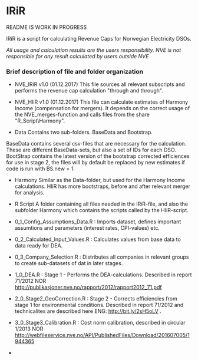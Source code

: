 
# IRiR

README IS WORK IN PROGRESS

IRiR is a script for calculating Revenue Caps for Norwegian Electricity DSOs.

_All usage and calculation results are the users responsibility. NVE is not responsible for any result calculated by users outside NVE_


### Brief description of file and folder organization

* NVE_IRiR v1.0 (01.12.2017)
 This file sources all relevant subscripts and performs the revenue cap calculation "through and through".
 
* NVE_HIiR v1.0 (01.12.2017)
 This file can calculate estimates of Harmony Income (compensation for mergers). It depends on the correct usage of the NVE_merges-function   and  calls files from the share "R_Script\Harmony".
 
* Data
 Contains two sub-folders. BaseData and Bootstrap.

 BaseData contains several csv-files that are necessary for the calculation. These are different BaseData-sets, but also a set of IDs for each  DSO. BootStrap contains the latest version of the bootstrap corrected efficiences for use in stage 2, the files will by default be replaced   by  new estimates if code is run with BS.new = 1.

* Harmony
 Similar as the Data-folder, but used for the Harmony Income calculations. HIiR has more bootstraps, before and after relevant merger for analysis.

* R Script
 A folder containing all files needed in the IRiR-file, and also the subfolder Harmony which contains the scripts called by the HIiR-script.
 
 * 0_1_Config_Assumptions_Data.R : Imports dataset, defines important assumtions and parameters (interest rates, CPI-values) etc.
 
 * 0_2_Calculated_Input_Values.R : Calculates values from base data to data ready for DEA.
 
 * 0_3_Company_Selection.R : Distributes all companies in relevant groups to create sub-datasets of dat in later stages.
 
 * 1_0_DEA.R : Stage 1 - Performs the DEA-calculations. Described in report 71/2012 NOR  http://publikasjoner.nve.no/rapport/2012/rapport2012_71.pdf
 
 * 2_0_Stage2_GeoCorrection.R : Stage 2 - Corrects efficiencies from stage 1 for environmental conditions. Described in report 71/2012 and
   technicalites are described here  ENG: http://bit.ly/2sH5oLV .
   
 * 3_0_Stage3_Calibration.R : Cost norm calibration,  described in circular 1/2013 NOR http://webfileservice.nve.no/API/PublishedFiles/Download/201607005/1944365
 
 * 
 
 